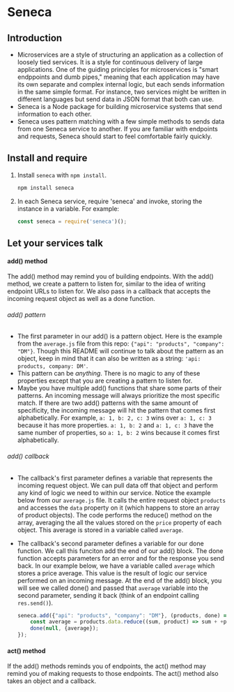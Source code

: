 # Seneca

## Introduction
- Microservices are a style of structuring an application as a collection of loosely tied services. It is a style for continuous delivery of large applications. One of the guiding principles for microservices is "smart endppoints and dumb pipes," meaning that each application may have its own separate and complex internal logic, but each sends information in the same simple format. For instance, two services might be written in different languages but send data in JSON format that both can use.
- Seneca is a Node package for building microservice systems that send information to each other. 
- Seneca uses pattern matching with a few simple methods to sends data from one Seneca service to another. If you are familiar with endpoints and requests, Seneca should start to feel comfortable fairly quickly.

## Install and require
1. Install ```seneca``` with ```npm install```.
    ```sh
    npm install seneca
    ```
1. In each Seneca service, require 'seneca' and invoke, storing the instance in a variable. For example:
    ```js
    const seneca = require('seneca')();
    ```

## Let your services talk

#### add() method
The add() method may remind you of building endpoints. With the add() method, we create a pattern to listen for, similar to the idea of writing endpoint URLs to listen for. We also pass in a callback that accepts the incoming request object as well as a done function.

###### add() pattern 

- The first parameter in our add() is a pattern object. Here is the example from the ```average.js``` file from this repo: ```{"api": "products", "company": "DM"}```. Though this README will continue to talk about the pattern as an object, keep in mind that it can also be written as a string: ```'api: products, company: DM'```.
- This pattern can be _anything_. There is no magic to any of these properties except that you are creating a pattern to listen for.
- Maybe you have multiple add() functions that share some parts of their patterns. An incoming message will always prioritize the most specific match. If there are two add() patterns with the same amount of specificity, the incoming message will hit the pattern that comes first alphabetically. For example, ```a: 1, b: 2, c: 3``` wins over ```a: 1, c: 3``` because it has more properties. ```a: 1, b: 2``` and ```a: 1, c: 3``` have the same number of properties, so ```a: 1, b: 2``` wins because it comes first alphabetically.


###### add() callback
- The callback's first parameter defines a variable that represents the incoming request object. We can pull data off that object and perform any kind of logic we need to within our service. Notice the example below from our ```average.js``` file. It calls the entire request object ```products``` and accesses the ```data``` property on it (which happens to store an array of product objects). The code performs the reduce() method on the array, averaging the all the values stored on the ```price``` property of each object. This average is stored in a variable called ```average```.
- The callback's second parameter defines a variable for our done function. We call this funciton add the end of our add() block. The done function accepts parameters for an error and for the response you send back. In our example below, we have a variable called ```average``` which stores a price average. This value is the result of logic our service performed on an incoming message. At the end of the add() block, you will see we called done() and passed that ```average``` variable into the second parameter, sending it back (think of an endpoint calling ```res.send()```).

    ```js
    seneca.add({"api": "products", "company": "DM"}, (products, done) => {
        const average = products.data.reduce((sum, product) => sum + +product.price, 0) / products.data.length;
        done(null, {average});
    });
    ```

#### act() method
If the add() methods reminds you of endpoints, the act() method may remind you of making requests to those endpoints. The act() method also takes an object and a callback.